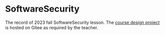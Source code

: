 # SoftwareSecurity
The record of 2023 fall SoftwareSecurity lesson.
The [course design project](https://gitee.com/hzh_zero/hust-detours) is hosted on Gitee as required by the teacher.